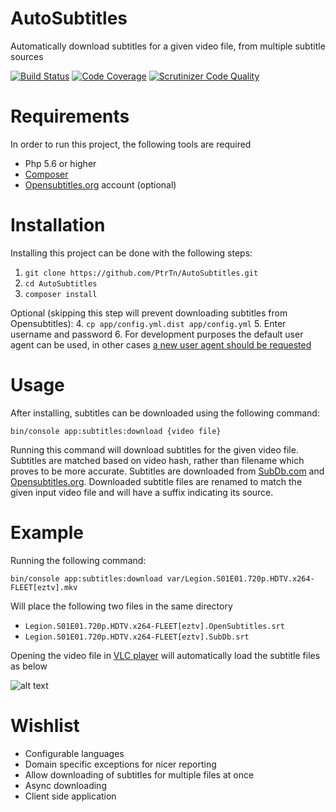 # AutoSubtitles
Automatically download subtitles for a given video file, from multiple subtitle sources

[![Build Status](https://travis-ci.org/PtrTn/AutoSubtitles.svg?branch=master)](https://travis-ci.org/PtrTn/AutoSubtitles)
[![Code Coverage](https://scrutinizer-ci.com/g/PtrTn/AutoSubtitles/badges/coverage.png?b=master)](https://scrutinizer-ci.com/g/PtrTn/AutoSubtitles/?branch=master)
[![Scrutinizer Code Quality](https://scrutinizer-ci.com/g/PtrTn/AutoSubtitles/badges/quality-score.png?b=master)](https://scrutinizer-ci.com/g/PtrTn/AutoSubtitles/?branch=master)

# Requirements
In order to run this project, the following tools are required
- Php 5.6 or higher
- [Composer](https://getcomposer.org/)
- [Opensubtitles.org](https://www.opensubtitles.org) account (optional)

# Installation
Installing this project can be done with the following steps:
1. `git clone https://github.com/PtrTn/AutoSubtitles.git`
2. `cd AutoSubtitles`
3. `composer install`

Optional (skipping this step will prevent downloading subtitles from Opensubtitles):
4. `cp app/config.yml.dist app/config.yml`
5. Enter username and password
6. For development purposes the default user agent can be used, in other cases [a new user agent should be requested](http://trac.opensubtitles.org/projects/opensubtitles/wiki/DevReadFirst)

# Usage
After installing, subtitles can be downloaded using the following command:

`bin/console app:subtitles:download {video file}`

Running this command will download subtitles for the given video file. 
Subtitles are matched based on video hash, rather than filename which proves to be more accurate.
Subtitles are downloaded from [SubDb.com](http://thesubdb.com/api/) and [Opensubtitles.org](https://www.opensubtitles.org).
Downloaded subtitle files are renamed to match the given input video file and will have a suffix indicating its source.

# Example
Running the following command:

`bin/console app:subtitles:download var/Legion.S01E01.720p.HDTV.x264-FLEET[eztv].mkv`

Will place the following two files in the same directory

- `Legion.S01E01.720p.HDTV.x264-FLEET[eztv].OpenSubtitles.srt`
- `Legion.S01E01.720p.HDTV.x264-FLEET[eztv].SubDb.srt`

Opening the video file in [VLC player](http://www.videolan.org/vlc/index.html) will automatically load the subtitle files as below

![alt text](http://i.imgur.com/8EA0YSX.png)

# Wishlist
- Configurable languages
- Domain specific exceptions for nicer reporting
- Allow downloading of subtitles for multiple files at once
- Async downloading
- Client side application
